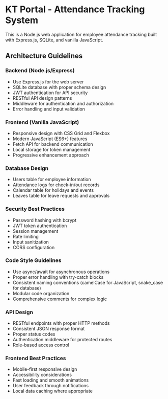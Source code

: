 <!-- Use this file to provide workspace-specific custom instructions to Copilot. For more details, visit https://code.visualstudio.com/docs/copilot/copilot-customization#_use-a-githubcopilotinstructionsmd-file -->

# KT Portal - Attendance Tracking System

This is a Node.js web application for employee attendance tracking built with Express.js, SQLite, and vanilla JavaScript.

## Architecture Guidelines

### Backend (Node.js/Express)
- Use Express.js for the web server
- SQLite database with proper schema design
- JWT authentication for API security
- RESTful API design patterns
- Middleware for authentication and authorization
- Error handling and input validation

### Frontend (Vanilla JavaScript)
- Responsive design with CSS Grid and Flexbox
- Modern JavaScript (ES6+) features
- Fetch API for backend communication
- Local storage for token management
- Progressive enhancement approach

### Database Design
- Users table for employee information
- Attendance logs for check-in/out records
- Calendar table for holidays and events
- Leaves table for leave requests and approvals

### Security Best Practices
- Password hashing with bcrypt
- JWT token authentication
- Session management
- Rate limiting
- Input sanitization
- CORS configuration

### Code Style Guidelines
- Use async/await for asynchronous operations
- Proper error handling with try-catch blocks
- Consistent naming conventions (camelCase for JavaScript, snake_case for database)
- Modular code organization
- Comprehensive comments for complex logic

### API Design
- RESTful endpoints with proper HTTP methods
- Consistent JSON response format
- Proper status codes
- Authentication middleware for protected routes
- Role-based access control

### Frontend Best Practices
- Mobile-first responsive design
- Accessibility considerations
- Fast loading and smooth animations
- User feedback through notifications
- Local data caching where appropriate

